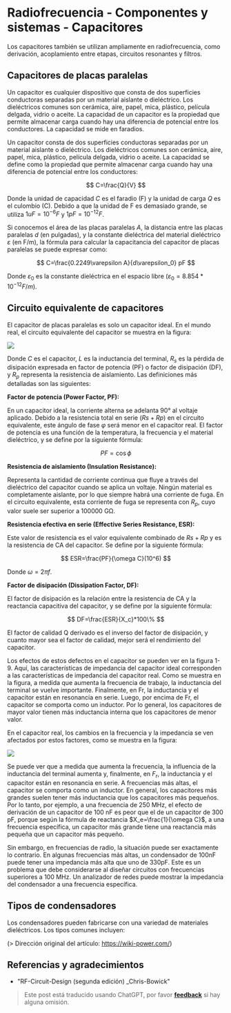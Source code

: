 # Radiofrecuencia - Componentes y sistemas - Capacitores

Los capacitores también se utilizan ampliamente en radiofrecuencia, como derivación, acoplamiento entre etapas, circuitos resonantes y filtros.

## Capacitores de placas paralelas

Un capacitor es cualquier dispositivo que consta de dos superficies conductoras separadas por un material aislante o dieléctrico. Los dieléctricos comunes son cerámica, aire, papel, mica, plástico, película delgada, vidrio o aceite. La capacidad de un capacitor es la propiedad que permite almacenar carga cuando hay una diferencia de potencial entre los conductores. La capacidad se mide en faradios.

Un capacitor consta de dos superficies conductoras separadas por un material aislante o dieléctrico. Los dieléctricos comunes son cerámica, aire, papel, mica, plástico, película delgada, vidrio o aceite. La capacidad se define como la propiedad que permite almacenar carga cuando hay una diferencia de potencial entre los conductores:

$$
C=\frac{Q}{V}
$$

Donde la unidad de capacidad $C$ es el faradio (F) y la unidad de carga $Q$ es el culombio (C). Debido a que la unidad de F es demasiado grande, se utiliza $1uF=10^{-6}F$ y $1pF=10^{-12}F$.

Si conocemos el área de las placas paralelas $A$, la distancia entre las placas paralelas $d$ (en pulgadas), y la constante dieléctrica del material dieléctrico $\varepsilon$ (en F/m), la fórmula para calcular la capacitancia del capacitor de placas paralelas se puede expresar como:

$$
C=\frac{0.2249\varepsilon A}{d\varepsilon_0} pF
$$

Donde $\varepsilon_0$ es la constante dieléctrica en el espacio libre ($\varepsilon_0=8.854*10^{-12}F/m$).

## Circuito equivalente de capacitores

El capacitor de placas paralelas es solo un capacitor ideal. En el mundo real, el circuito equivalente del capacitor se muestra en la figura:

![](https://f004.backblazeb2.com/file/wiki-media/img/20220411143753.png)

Donde $C$ es el capacitor, $L$ es la inductancia del terminal, $R_s$ es la pérdida de disipación expresada en factor de potencia (PF) o factor de disipación (DF), y $R_p$ representa la resistencia de aislamiento. Las definiciones más detalladas son las siguientes:

**Factor de potencia (Power Factor, PF):**

En un capacitor ideal, la corriente alterna se adelanta 90° al voltaje aplicado. Debido a la resistencia total en serie ($Rs + Rp$) en el circuito equivalente, este ángulo de fase $φ$ será menor en el capacitor real. El factor de potencia es una función de la temperatura, la frecuencia y el material dieléctrico, y se define por la siguiente fórmula:

$$
PF=\cos \phi
$$

**Resistencia de aislamiento (Insulation Resistance):**

Representa la cantidad de corriente continua que fluye a través del dieléctrico del capacitor cuando se aplica un voltaje. Ningún material es completamente aislante, por lo que siempre habrá una corriente de fuga. En el circuito equivalente, esta corriente de fuga se representa con $R_p$, cuyo valor suele ser superior a 100000 GΩ.

**Resistencia efectiva en serie (Effective Series Resistance, ESR):**

Este valor de resistencia es el valor equivalente combinado de $Rs + Rp$ y es la resistencia de CA del capacitor. Se define por la siguiente fórmula:

$$
ESR=\frac{PF}{\omega C}(10^6)
$$

Donde $\omega=2 \pi f$.

**Factor de disipación (Dissipation Factor, DF):**

El factor de disipación es la relación entre la resistencia de CA y la reactancia capacitiva del capacitor, y se define por la siguiente fórmula:

$$
DF=\frac{ESR}{X_c}*100\%
$$

El factor de calidad Q derivado es el inverso del factor de disipación, y cuanto mayor sea el factor de calidad, mejor será el rendimiento del capacitor.

Los efectos de estos defectos en el capacitor se pueden ver en la figura 1-9. Aquí, las características de impedancia del capacitor ideal corresponden a las características de impedancia del capacitor real. Como se muestra en la figura, a medida que aumenta la frecuencia de trabajo, la inductancia del terminal se vuelve importante. Finalmente, en Fr, la inductancia y el capacitor están en resonancia en serie. Luego, por encima de Fr, el capacitor se comporta como un inductor. Por lo general, los capacitores de mayor valor tienen más inductancia interna que los capacitores de menor valor.

En el capacitor real, los cambios en la frecuencia y la impedancia se ven afectados por estos factores, como se muestra en la figura:

![](https://f004.backblazeb2.com/file/wiki-media/img/20220411152818.png)

Se puede ver que a medida que aumenta la frecuencia, la influencia de la inductancia del terminal aumenta y, finalmente, en $F_r$, la inductancia y el capacitor están en resonancia en serie. A frecuencias más altas, el capacitor se comporta como un inductor. En general, los capacitores más grandes suelen tener más inductancia que los capacitores más pequeños. Por lo tanto, por ejemplo, a una frecuencia de 250 MHz, el efecto de derivación de un capacitor de 100 nF es peor que el de un capacitor de 300 pF, porque según la fórmula de reactancia $X_e=\frac{1}{\omega C}$, a una frecuencia específica, un capacitor más grande tiene una reactancia más pequeña que un capacitor más pequeño.

Sin embargo, en frecuencias de radio, la situación puede ser exactamente lo contrario. En algunas frecuencias más altas, un condensador de 100nF puede tener una impedancia más alta que uno de 330pF. Este es un problema que debe considerarse al diseñar circuitos con frecuencias superiores a 100 MHz. Un analizador de redes puede mostrar la impedancia del condensador a una frecuencia específica.

## Tipos de condensadores

Los condensadores pueden fabricarse con una variedad de materiales dieléctricos. Los tipos comunes incluyen:

(> Dirección original del artículo: <https://wiki-power.com/>)

## Referencias y agradecimientos

- "RF-Circuit-Design (segunda edición) _Chris-Bowick"

> Este post está traducido usando ChatGPT, por favor [**feedback**](https://github.com/linyuxuanlin/Wiki_MkDocs/issues/new) si hay alguna omisión.